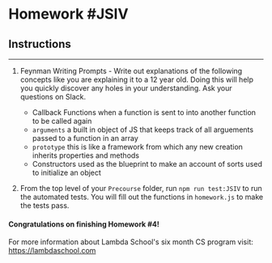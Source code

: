 # Homework #JSIV

## Instructions
---
1. Feynman Writing Prompts - Write out explanations of the following concepts like you are explaining it to a 12 year old.  Doing this will help you quickly discover any holes in your understanding.  Ask your questions on Slack.
		
	* Callback Functions	when a function is sent to into another function to be called again
	* `arguments`	a built in object of JS that keeps track of all arguements passed to a function in an array
	* `prototype`	this is like a framework from which any new creation inherits properties and methods
	* Constructors	used as the blueprint to make an account of sorts used to initialize an object

2. From the top level of your `Precourse` folder, run `npm run test:JSIV` to run the automated tests. You will fill out the functions in `homework.js` to make the tests pass.

#### Congratulations on finishing Homework #4!

For more information about Lambda School's six month CS program visit: https://lambdaschool.com
